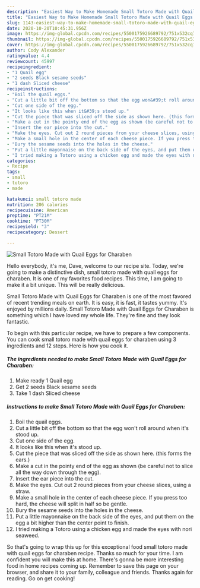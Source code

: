 ```yaml
---
description: "Easiest Way to Make Homemade Small Totoro Made with Quail Eggs for Charaben"
title: "Easiest Way to Make Homemade Small Totoro Made with Quail Eggs for Charaben"
slug: 1143-easiest-way-to-make-homemade-small-totoro-made-with-quail-eggs-for-charaben
date: 2020-10-20T10:45:31.956Z
image: https://img-global.cpcdn.com/recipes/5500175926689792/751x532cq70/small-totoro-made-with-quail-eggs-for-charaben-recipe-main-photo.jpg
thumbnail: https://img-global.cpcdn.com/recipes/5500175926689792/751x532cq70/small-totoro-made-with-quail-eggs-for-charaben-recipe-main-photo.jpg
cover: https://img-global.cpcdn.com/recipes/5500175926689792/751x532cq70/small-totoro-made-with-quail-eggs-for-charaben-recipe-main-photo.jpg
author: Cody Alexander
ratingvalue: 4.4
reviewcount: 45997
recipeingredient:
- "1 Quail egg"
- "2 seeds Black sesame seeds"
- "1 dash Sliced cheese"
recipeinstructions:
- "Boil the quail eggs."
- "Cut a little bit off the bottom so that the egg won&#39;t roll around when it&#39;s stood up."
- "Cut one side of the egg."
- "It looks like this when it&#39;s stood up."
- "Cut the piece that was sliced off the side as shown here. (this forms the ears.)"
- "Make a cut in the pointy end of the egg as shown (be careful not to slice all the way down through the egg)."
- "Insert the ear piece into the cut."
- "Make the eyes. Cut out 2 round pieces from your cheese slices, using a straw."
- "Make a small hole in the center of each cheese piece. If you press too hard, the cheese will split in half so be gentle."
- "Bury the sesame seeds into the holes in the cheese."
- "Put a little mayonnaise on the back side of the eyes, and put them on the egg a bit higher than the center point to finish."
- "I tried making a Totoro using a chicken egg and made the eyes with nori seaweed."
categories:
- Recipe
tags:
- small
- totoro
- made

katakunci: small totoro made 
nutrition: 206 calories
recipecuisine: American
preptime: "PT21M"
cooktime: "PT30M"
recipeyield: "3"
recipecategory: Dessert

---
```



![Small Totoro Made with Quail Eggs for Charaben](https://img-global.cpcdn.com/recipes/5500175926689792/751x532cq70/small-totoro-made-with-quail-eggs-for-charaben-recipe-main-photo.jpg)

Hello everybody, it's me, Dave, welcome to our recipe site. Today, we're going to make a distinctive dish, small totoro made with quail eggs for charaben. It is one of my favorites food recipes. This time, I am going to make it a bit unique. This will be really delicious.

Small Totoro Made with Quail Eggs for Charaben is one of the most favored of recent trending meals on earth. It is easy, it is fast, it tastes yummy. It's enjoyed by millions daily. Small Totoro Made with Quail Eggs for Charaben is something which I have loved my whole life. They're fine and they look fantastic.




To begin with this particular recipe, we have to prepare a few components. You can cook small totoro made with quail eggs for charaben using 3 ingredients and 12 steps. Here is how you cook it.

<!--inarticleads1-->

##### The ingredients needed to make Small Totoro Made with Quail Eggs for Charaben:

1. Make ready 1 Quail egg
1. Get 2 seeds Black sesame seeds
1. Take 1 dash Sliced cheese




<!--inarticleads2-->

##### Instructions to make Small Totoro Made with Quail Eggs for Charaben:

1. Boil the quail eggs.
1. Cut a little bit off the bottom so that the egg won&#39;t roll around when it&#39;s stood up.
1. Cut one side of the egg.
1. It looks like this when it&#39;s stood up.
1. Cut the piece that was sliced off the side as shown here. (this forms the ears.)
1. Make a cut in the pointy end of the egg as shown (be careful not to slice all the way down through the egg).
1. Insert the ear piece into the cut.
1. Make the eyes. Cut out 2 round pieces from your cheese slices, using a straw.
1. Make a small hole in the center of each cheese piece. If you press too hard, the cheese will split in half so be gentle.
1. Bury the sesame seeds into the holes in the cheese.
1. Put a little mayonnaise on the back side of the eyes, and put them on the egg a bit higher than the center point to finish.
1. I tried making a Totoro using a chicken egg and made the eyes with nori seaweed.




So that's going to wrap this up for this exceptional food small totoro made with quail eggs for charaben recipe. Thanks so much for your time. I am confident you will make this at home. There's gonna be more interesting food in home recipes coming up. Remember to save this page on your browser, and share it to your family, colleague and friends. Thanks again for reading. Go on get cooking!
